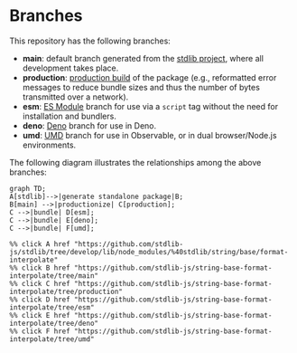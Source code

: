 <!--

@license Apache-2.0

Copyright (c) 2022 The Stdlib Authors.

Licensed under the Apache License, Version 2.0 (the "License");
you may not use this file except in compliance with the License.
You may obtain a copy of the License at

    http://www.apache.org/licenses/LICENSE-2.0

Unless required by applicable law or agreed to in writing, software
distributed under the License is distributed on an "AS IS" BASIS,
WITHOUT WARRANTIES OR CONDITIONS OF ANY KIND, either express or implied.
See the License for the specific language governing permissions and
limitations under the License.

-->

# Branches

This repository has the following branches:

-   **main**: default branch generated from the [stdlib project][stdlib-url], where all development takes place.
-   **production**: [production build][production-url] of the package (e.g., reformatted error messages to reduce bundle sizes and thus the number of bytes transmitted over a network).
-   **esm**: [ES Module][esm-url] branch for use via a `script` tag without the need for installation and bundlers.
-   **deno**: [Deno][deno-url] branch for use in Deno.
-   **umd**: [UMD][umd-url] branch for use in Observable, or in dual browser/Node.js environments.

The following diagram illustrates the relationships among the above branches:

```mermaid
graph TD;
A[stdlib]-->|generate standalone package|B;
B[main] -->|productionize| C[production];
C -->|bundle| D[esm];
C -->|bundle| E[deno];
C -->|bundle| F[umd];

%% click A href "https://github.com/stdlib-js/stdlib/tree/develop/lib/node_modules/%40stdlib/string/base/format-interpolate"
%% click B href "https://github.com/stdlib-js/string-base-format-interpolate/tree/main"
%% click C href "https://github.com/stdlib-js/string-base-format-interpolate/tree/production"
%% click D href "https://github.com/stdlib-js/string-base-format-interpolate/tree/esm"
%% click E href "https://github.com/stdlib-js/string-base-format-interpolate/tree/deno"
%% click F href "https://github.com/stdlib-js/string-base-format-interpolate/tree/umd"
```

[stdlib-url]: https://github.com/stdlib-js/stdlib/tree/develop/lib/node_modules/%40stdlib/string/base/format-interpolate
[production-url]: https://github.com/stdlib-js/string-base-format-interpolate/tree/production
[deno-url]: https://github.com/stdlib-js/string-base-format-interpolate/tree/deno
[umd-url]: https://github.com/stdlib-js/string-base-format-interpolate/tree/umd
[esm-url]: https://github.com/stdlib-js/string-base-format-interpolate/tree/esm